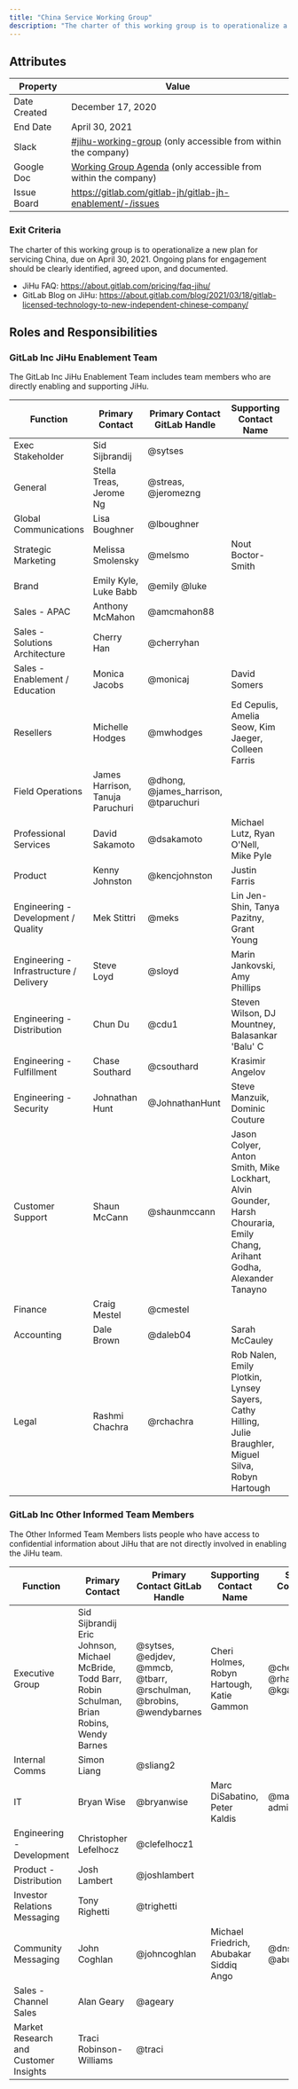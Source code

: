```yaml
---
title: "China Service Working Group"
description: "The charter of this working group is to operationalize a new plan for servicing China, due on April 30, 2021."
---
```


## Attributes

| Property        | Value           |
|-----------------|-----------------|
| Date Created    | December 17, 2020 |
| End Date | April 30, 2021 |
| Slack           | [#jihu-working-group](https://app.slack.com/client/T02592416/C01S1CP1NTY/thread/D01FWA5DL4F-1617905508.009400) (only accessible from within the company) |
| Google Doc      | [Working Group Agenda](https://docs.google.com/document/d/1E5u8IXwEHAKLVyEDQrUgVFzj8GAdB2Ef-neoxkkz0Ls/edit#) (only accessible from within the company) |
| Issue Board     | <https://gitlab.com/gitlab-jh/gitlab-jh-enablement/-/issues>             |

### Exit Criteria

The charter of this working group is to operationalize a new plan for servicing China, due on April 30, 2021. Ongoing plans for engagement should be clearly identified, agreed upon, and documented.

- JiHu FAQ: <https://about.gitlab.com/pricing/faq-jihu/>
- GitLab Blog on JiHu: <https://about.gitlab.com/blog/2021/03/18/gitlab-licensed-technology-to-new-independent-chinese-company/>

## Roles and Responsibilities

### GitLab Inc JiHu Enablement Team

The GitLab Inc JiHu Enablement Team includes team members who are directly enabling and supporting JiHu.

| Function                                | Primary Contact                         | Primary Contact GitLab Handle           | Supporting Contact Name                 | Supporting Contact GitLab Handle        |
|-----------------------------------------|-----------------------------------------|-----------------------------------------|-----------------------------------------|-----------------------------------------|
| Exec Stakeholder                                 | Sid Sijbrandij                | @sytses                 |                                         |                                         |
| General                                 | Stella Treas, Jerome Ng                 | @streas, @jeromezng                     |                                         |                                         |
| Global Communications        | Lisa Boughner        | @lboughner                       |                                         |                                         |
| Strategic Marketing                     | Melissa Smolensky                       | @melsmo                                 | Nout Boctor-Smith                       | @nbsmith                                  |
| Brand                                   | Emily Kyle, Luke Babb                   | @emily @luke                            |                                         |                                         |
| Sales - APAC                            | Anthony McMahon                         | @amcmahon88                             |                                         |                                         |
| Sales - Solutions Architecture          | Cherry Han                              | @cherryhan                              |                                         |                                         |
| Sales - Enablement / Education          | Monica Jacobs                           | @monicaj                                | David Somers                            |   @dcsomers                             |
| Resellers                               | Michelle Hodges                         | @mwhodges                               | Ed Cepulis, Amelia Seow, Kim Jaeger, Colleen Farris | @ecepulis, @aseow, @kjaeger, @cfarris |
| Field Operations                        | James Harrison, Tanuja Paruchuri | @dhong, @james_harrison, @tparuchuri |                                       |                                         |
| Professional Services                   | David Sakamoto                          | @dsakamoto                               | Michael Lutz, Ryan O'Nell, Mike Pyle                            | @michael_lutz, @ronell, @mpyle                           |
| Product                                 | Kenny Johnston                          | @kencjohnston                           | Justin Farris                           | @justinfarris                           |
| Engineering - Development / Quality     | Mek Stittri                             | @meks                                   | Lin Jen-Shin, Tanya Pazitny, Grant Young | @godfat-gitlab, @tpazitny, @grantyoung |
| Engineering - Infrastructure / Delivery | Steve Loyd                              | @sloyd                                  | Marin Jankovski, Amy Phillips           | @marin, @amyphillips                    |
| Engineering - Distribution              | Chun Du                                 | @cdu1                                   | Steven Wilson, DJ Mountney, Balasankar 'Balu' C             | @mendeni @twk3, @balasankarc                          |
| Engineering - Fulfillment               | Chase Southard                          | @csouthard                               | Krasimir Angelov        | @krasio                     |
| Engineering - Security                  | Johnathan Hunt                          | @JohnathanHunt                          | Steve Manzuik, Dominic Couture          | @smanzuik, @dcouture                    |
| Customer Support                        | Shaun McCann                            | @shaunmccann                            | Jason Colyer, Anton Smith, Mike Lockhart, Alvin Gounder, Harsh Chouraria, Emily Chang, Arihant Godha, Alexander Tanayno                                        | @jcolyer, @anton, @mlockhart, @alvin, @hchouraria, @emchang, @arihantar, @atanayno                                        |
| Finance                                 | Craig Mestel                            | @cmestel                                |                                         |                                         |
| Accounting                              | Dale Brown                              | @daleb04                                | Sarah McCauley                         | @s_mccauley                               |
| Legal                                   | Rashmi Chachra                          | @rchachra                               | Rob Nalen, Emily Plotkin, Lynsey Sayers, Cathy Hilling, Julie Braughler, Miguel Silva, Robyn Hartough | @rnalen, @emilyplotkin, @lasayers, @chilling32, @jbraughler, @md_silva, @rhartough |

### GitLab Inc Other Informed Team Members

The Other Informed Team Members lists people who have access to confidential information about JiHu that are not directly involved in enabling the JiHu team.

| Function                                | Primary Contact                         | Primary Contact GitLab Handle           | Supporting Contact Name                 | Supporting Contact GitLab Handle        |
|-----------------------------------------|-----------------------------------------|-----------------------------------------|-----------------------------------------|-----------------------------------------|
| Executive Group                         | Sid Sijbrandij Eric Johnson, Michael McBride, Todd Barr, Robin Schulman, Brian Robins, Wendy Barnes | @sytses, @edjdev, @mmcb, @tbarr, @rschulman, @brobins, @wendybarnes | Cheri Holmes, Robyn Hartough, Katie Gammon | @cheriholmes, @rhartough, @kgammon |
| Internal Comms                          | Simon Liang                             | @sliang2                                |                                         |                                         |
| IT                                      | Bryan Wise                              | @bryanwise                              | Marc DiSabatino, Peter Kaldis           | @marc_disabatino-admin, @pkaldis        |
| Engineering - Development               | Christopher Lefelhocz                   | @clefelhocz1                            |                                         |                                         |
| Product - Distribution                  | Josh Lambert                            | @joshlambert                            |                                         |                                         |
| Investor Relations Messaging            | Tony Righetti                           | @trighetti                              |                                         |                                         |
| Community Messaging                     | John Coghlan                            | @johncoghlan                            |  Michael Friedrich, Abubakar Siddiq Ango |  @dnsmichi @abuango |
| Sales - Channel Sales                   | Alan Geary                              | @ageary                                 |                                         |                                         |
| Market Research and Customer Insights   | Traci Robinson-Williams                 | @traci                                  |                                         |                                         |
